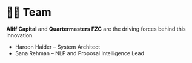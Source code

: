 # 🧑‍💼 Team

**Aliff Capital** and **Quartermasters FZC** are the driving forces behind this innovation.

- Haroon Haider – System Architect
- Sana Rehman – NLP and Proposal Intelligence Lead